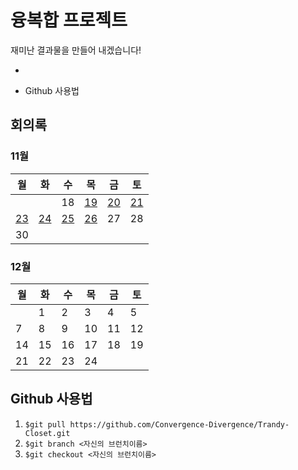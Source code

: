 # 융복합 프로젝트

재미난 결과물을 만들어 내겠습니다! 



- [회의록]: 회의록

- Github 사용법



## 회의록



### 11월

| 월                                                           | 화                                                           | 수                                                           | 목                                                           | 금                                                           | 토                                                           |
| ------------------------------------------------------------ | ------------------------------------------------------------ | ------------------------------------------------------------ | ------------------------------------------------------------ | ------------------------------------------------------------ | ------------------------------------------------------------ |
|                                                              |                                                              | 18                                                           | [19](https://github.com/Convergence-Divergence/Trandy-Closet/blob/master/meeting/meeting201119.md) | [20](https://github.com/Convergence-Divergence/Trandy-Closet/blob/master/meeting/meeting201120.md) | [21](https://github.com/Convergence-Divergence/Trandy-Closet/blob/master/meeting/meeting201121.md) |
| [23](https://github.com/Convergence-Divergence/Trandy-Closet/blob/master/meeting/meeting201123.md) | [24](https://github.com/Convergence-Divergence/Trandy-Closet/blob/master/meeting/meeting201124.md) | [25](https://github.com/Convergence-Divergence/Trandy-Closet/blob/master/meeting/meeting201125.md) | [26](https://github.com/Convergence-Divergence/Trandy-Closet/blob/master/meeting/meeting201126.md) | 27                                                           | 28                                                           |
| 30                                                           |                                                              |                                                              |                                                              |                                                              |                                                              |



### 12월

| 월   | 화   | 수   | 목   | 금   | 토   |
| ---- | ---- | ---- | ---- | ---- | ---- |
|      | 1    | 2    | 3    | 4    | 5    |
| 7    | 8    | 9    | 10   | 11   | 12   |
| 14   | 15   | 16   | 17   | 18   | 19   |
| 21   | 22   | 23   | 24   |      |      |



## Github 사용법

1. `$git pull https://github.com/Convergence-Divergence/Trandy-Closet.git`
2. `$git branch <자신의 브런치이름>`
3. `$git checkout <자신의 브런치이름>`

